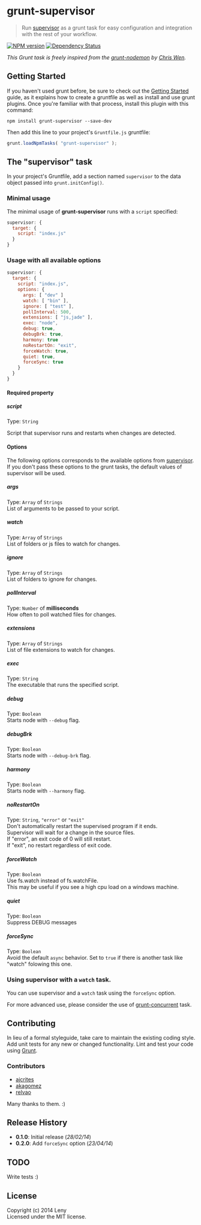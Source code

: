 # grunt-supervisor

> Run [supervisor](https://github.com/isaacs/node-supervisor) as a grunt task for easy configuration and integration with the rest of your workflow.

[![NPM version](https://badge.fury.io/js/grunt-supervisor.png)](http://badge.fury.io/js/grunt-supervisor) [![Dependency Status](https://david-dm.org/leny/grunt-supervisor.png)](https://david-dm.org/leny/grunt-supervisor)

*This Grunt task is freely inspired from the [grunt-nodemon](https://github.com/ChrisWren/grunt-nodemon) by [Chris Wen](https://github.com/ChrisWren).*

## Getting Started
If you haven't used grunt before, be sure to check out the [Getting Started](http://gruntjs.com/getting-started) guide, as it explains how to create a gruntfile as well as install and use grunt plugins. Once you're familiar with that process, install this plugin with this command:

```shell
npm install grunt-supervisor --save-dev
```

Then add this line to your project's `Gruntfile.js` gruntfile:

```javascript
grunt.loadNpmTasks( "grunt-supervisor" );
```

## The "supervisor" task

In your project's Gruntfile, add a section named `supervisor` to the data object passed into `grunt.initConfig()`.

### Minimal usage

The minimal usage of **grunt-supervisor** runs with a `script` specified:

```js
supervisor: {
  target: {
    script: "index.js"
  }
}
```

### Usage with all available options

```js
supervisor: {
  target: {
    script: "index.js",
    options: {
      args: [ "dev" ]
      watch: [ "bin" ],
      ignore: [ "test" ],
      pollInterval: 500,
      extensions: [ "js,jade" ],
      exec: "node",
      debug: true,
      debugBrk: true,
      harmony: true
      noRestartOn: "exit",
      forceWatch: true,
      quiet: true,
      forceSync: true
    }
  }
}
```

#### Required property

##### script
Type: `String`

Script that supervisor runs and restarts when changes are detected.

#### Options

The following options corresponds to the available options from [supervisor](https://github.com/isaacs/node-supervisor). If you don't pass these options to the grunt tasks, the default values of supervisor will be used. 

##### args
Type: `Array` of `Strings`  
List of arguments to be passed to your script.

##### watch
Type: `Array` of `Strings`  
List of folders or js files to watch for changes.  

##### ignore
Type: `Array` of `Strings`  
List of folders to ignore for changes.  

##### pollInterval
Type: `Number` of **milliseconds**  
How often to poll watched files for changes.

##### extensions
Type: `Array` of `Strings`  
List of file extensions to watch for changes.

##### exec
Type: `String`  
The executable that runs the specified script.

##### debug
Type: `Boolean`  
Starts node with `--debug` flag.

##### debugBrk
Type: `Boolean`  
Starts node with `--debug-brk` flag.

##### harmony
Type: `Boolean`  
Starts node with `--harmony` flag.

##### noRestartOn
Type: `String`, `"error"` or `"exit"`  
Don't automatically restart the supervised program if it ends.  
Supervisor will wait for a change in the source files.  
If "error", an exit code of 0 will still restart.  
If "exit", no restart regardless of exit code.

##### forceWatch
Type: `Boolean`  
Use fs.watch instead of fs.watchFile.  
This may be useful if you see a high cpu load on a windows machine.

##### quiet
Type: `Boolean`  
Suppress DEBUG messages

##### forceSync
Type: `Boolean`  
Avoid the default `async` behavior. Set to `true` if there is another task like "watch" folowing this one.  

### Using supervisor with a `watch` task.

You can use supervisor and a `watch` task using the `forceSync` option.

For more advanced use, please consider the use of [grunt-concurrent](https://github.com/sindresorhus/grunt-concurrent) task.

## Contributing

In lieu of a formal styleguide, take care to maintain the existing coding style. Add unit tests for any new or changed functionality. Lint and test your code using [Grunt](http://gruntjs.com/).

### Contributors

* [ajcrites](https://github.com/ajcrites)
* [akagomez](https://github.com/akagomez)
* [relvao](https://github.com/relvao)

Many thanks to them. :)

## Release History

* **0.1.0**: Initial release (*28/02/14*)
* **0.2.0**: Add `forceSync` option (*23/04/14*)

## TODO

Write tests :)

## License
Copyright (c) 2014 Leny  
Licensed under the MIT license.
